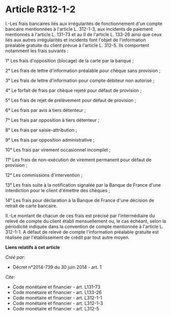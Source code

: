 # Article R312-1-2

I.-Les frais bancaires liés aux irrégularités de fonctionnement d'un compte bancaire mentionnées à l'article L. 312-1-3, aux
incidents de paiement mentionnés à l'article L. 131-73 et au II de l'article L. 133-26 ainsi que ceux liés aux autres
irrégularités et incidents font l'objet de l'information préalable gratuite du client prévue à l'article L. 312-5. Ils
comportent notamment les frais suivants : 

1° Les frais d'opposition (blocage) de la carte par la banque ; 

2° Les frais de lettre d'information préalable pour chèque sans provision ; 

3° Les frais de lettre d'information pour compte débiteur non autorisé ; 

4° Le forfait de frais par chèque rejeté pour défaut de provision ; 

5° Les frais de rejet de prélèvement pour défaut de provision ; 

6° Les frais par avis à tiers détenteur ; 

7° Les frais par opposition à tiers détenteur ; 

8° Les frais par saisie-attribution ; 

9° Les frais par opposition administrative ; 

10° Les frais par virement occasionnel incomplet ; 

11° Les frais de non-exécution de virement permanent pour défaut de provision ; 

12° Les commissions d'intervention ; 

13° Les frais suite à la notification signalée par la Banque de France d'une interdiction pour le client d'émettre des
chèques ; 

14° Les frais pour déclaration à la Banque de France d'une décision de retrait de carte bancaire. 

II.-Le montant de chacun de ces frais est précisé par l'intermédiaire du relevé de compte du client établi mensuellement ou,
le cas échéant, selon la périodicité indiquée dans la convention de compte mentionnée à l'article L. 312-1-1. A défaut de
relevé de compte l'information préalable gratuite est réalisée par l'établissement de crédit par tout autre moyen.

**Liens relatifs à cet article**

_Créé par_:

  - Décret n°2014-739 du 30 juin 2014 - art. 1

_Cite_:

  - Code monétaire et financier - art. L131-73
  - Code monétaire et financier - art. L133-26
  - Code monétaire et financier - art. L312-1-1
  - Code monétaire et financier - art. L312-1-3
  - Code monétaire et financier - art. L312-5
